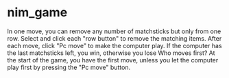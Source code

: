 # nim_game

In one move, you can remove any number of matchsticks but only from one row.
Select and click each "row button" to remove the matching items.
   After each move, click "Pc move" to make the computer play.
   If the computer has the last  matchsticks left, you win, otherwise you lose
Who moves first?
At the start of the game, you have the first move, unless you let the computer play first by pressing the "Pc move" button.
